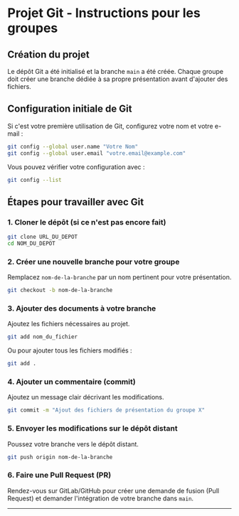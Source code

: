 # Projet Git - Instructions pour les groupes

## Création du projet

Le dépôt Git a été initialisé et la branche `main` a été créée. Chaque groupe doit créer une branche dédiée à sa propre présentation avant d'ajouter des fichiers.

## Configuration initiale de Git
Si c'est votre première utilisation de Git, configurez votre nom et votre e-mail :
```bash
git config --global user.name "Votre Nom"
git config --global user.email "votre.email@example.com"
```
Vous pouvez vérifier votre configuration avec :
```bash
git config --list
```

## Étapes pour travailler avec Git

### 1. Cloner le dépôt (si ce n'est pas encore fait)
```bash
git clone URL_DU_DEPOT
cd NOM_DU_DEPOT
```

### 2. Créer une nouvelle branche pour votre groupe
Remplacez `nom-de-la-branche` par un nom pertinent pour votre présentation.
```bash
git checkout -b nom-de-la-branche
```

### 3. Ajouter des documents à votre branche
Ajoutez les fichiers nécessaires au projet.
```bash
git add nom_du_fichier
```
Ou pour ajouter tous les fichiers modifiés :
```bash
git add .
```

### 4. Ajouter un commentaire (commit)
Ajoutez un message clair décrivant les modifications.
```bash
git commit -m "Ajout des fichiers de présentation du groupe X"
```

### 5. Envoyer les modifications sur le dépôt distant
Poussez votre branche vers le dépôt distant.
```bash
git push origin nom-de-la-branche
```

### 6. Faire une Pull Request (PR)
Rendez-vous sur GitLab/GitHub pour créer une demande de fusion (Pull Request) et demander l'intégration de votre branche dans `main`.

---


